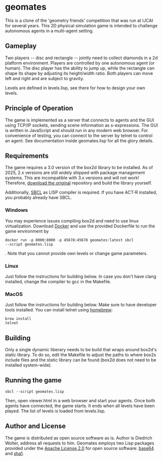 # geomates
This is a clone of the 'geometry friends' competition that was run at IJCAI for several years. This 2D physical simulation game is intended to challenge autonomous agents in a multi-agent setting.

## Gameplay
Two players -- disc and rectangle -- jointly need to collect diamonds in a 2d platform environment. Players are controlled by one autonomous agent (or human). The disc player has the ability to jump up, while the rectangle can shape its shape by adjusting its height/width ratio. Both players can move left and right and are subject to gravity.

Levels are defined in levels.lisp, see there for how to design your own levels.

## Principle of Operation
The game is implemented as a server that connects to agents and the GUI using TCP/IP sockets, sending scene information as s-expressions. The GUI is written in JavaScript and should run in any modern web browser.
For convenience of testing, you can connect to the server by telnet to control an agent. See documentation inside geomates.lisp for all the glory details.

## Requirements
The game requires a 3.0 version of the box2d library to be installed. As of 2025, 2.x versions are still widely shipped with package management systems. This are incompatible with 3.x versions and will not work! Therefore, [download the original](https://github.com/erincatto/box2d) repository and build the library yourself.

Additionally, [SBCL](https://sbcl.org) as LISP compiler is required. If you have ACT-R installed, you probably already have SBCL.

### Windows
You may experience issues compiling box2d and need to use linux virtualization.
Download [Docker](https://www.docker.com) and use the provided Dockerfile to run the game environment by <pre><code>docker run -p 8000:8000 -p 45678:45678 geomates:latest sbcl --script geomates.lisp</code></pre>. Note that you cannot provide own levels or change game parameters.

### Linux
Just follow the instructions for building below. In case you don't have clang installed, change the compiler to gcc in the Makefile.

### MacOS
Just follow the instructions for building below. Make sure to have developer tools installed. You can install telnet using [homebrew](https://brew.sh): <pre><code>brew install telnet</code></pre>

## Building
Only a single dynamic liberary needs to be build that wraps around box2d's static library. To do so, edit the Makefile to adjust the paths to where box2s include files and the static library can be found (box2d does not need to be installed system-wide).

## Running the game
```sbcl --script geomates.lisp```

Then, open viewer.html in a web browser and start your agents. Once both agents have connected, the game starts. It ends when all levels have been played. The list of levels is loaded from levels.lisp.

## Author and License 

The game is distributed as open source software as is. Author is Diedrich Wolter, address all requests to him. Geomates employs two Lisp packages provided under the [Apache License 2.0](https://www.apache.org/licenses/LICENSE-2.0) for open source software: [base64](https://github.com/massung/base64) and [sha1](https://github.com/massung/sha1).
